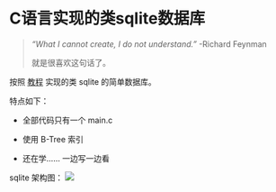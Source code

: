 # C语言实现的类sqlite数据库

> *“What I cannot create, I do not understand.”* -Richard Feynman
>
> 就是很喜欢这句话了。

按照 [教程](<https://github.com/cstack/db_tutorial>) 实现的类 sqlite 的简单数据库。



特点如下：

* 全部代码只有一个 main.c 

* 使用 B-Tree 索引

* 还在学…… 一边写一边看


sqlite 架构图：
![](https://www.sqlite.org/images/arch2.gif)
